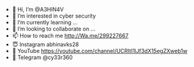 - 👋 Hi, I’m @A3HIN4V
- 👀 I’m interested in cyber security 
- 🌱 I’m currently learning ...
- 💞️ I’m looking to collaborate on ...
- 📫 How to reach me http://Wa.me/299227667 
- 😇 Instagram abhinavks28
- 🥶 YouTube https://youtube.com/channel/UCRItI1lJf3dX15egZXweb1w
- 🥵 Telegram @cy33r360


<!---
A3HIN4V/A3HIN4V is a ✨ special ✨ repository because its `README.md` (this file) appears on your GitHub profile.
You can click the Preview link to take a look at your changes.
--->

